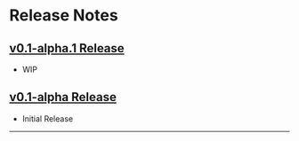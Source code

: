 # Release Notes

## [v0.1-alpha.1 Release](https://github.com/0x47d/0x47d/tree/v0.1-alpha.1)

* WIP

## [v0.1-alpha Release](https://github.com/0x47d/0x47d/releases/tag/v0.1-alpha)

* Initial Release

---
